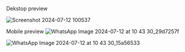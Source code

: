 Dekstop preview 

![Screenshot 2024-07-12 100537](https://github.com/user-attachments/assets/1aafaac8-e6d7-4d5f-b8f5-c0e5b1a49650)




Mobile preview 
![WhatsApp Image 2024-07-12 at 10 43 30_29d7257f](https://github.com/user-attachments/assets/d53d9c9f-b7d2-48a0-816c-d6fd79c9765c)



![WhatsApp Image 2024-07-12 at 10 43 30_15a56533](https://github.com/user-attachments/assets/fea1cd3d-69ca-4ef2-b962-7f030dc5d471)
